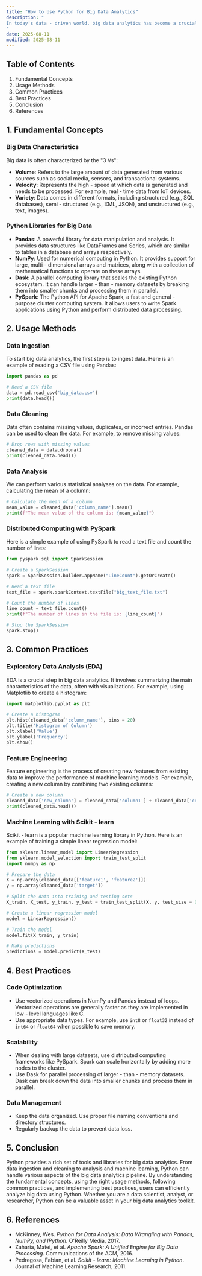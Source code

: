 ```yaml
---
title: "How to Use Python for Big Data Analytics"
description: "
In today's data - driven world, big data analytics has become a crucial aspect of business decision - making, scientific research, and various other fields. Big data refers to extremely large and complex datasets that traditional data processing applications are inadequate to handle. Python, a versatile and widely - used programming language, has emerged as a powerful tool for big data analytics due to its simplicity, flexibility, and a rich ecosystem of libraries. This blog aims to provide a comprehensive guide on how to use Python for big data analytics, covering fundamental concepts, usage methods, common practices, and best practices.
"
date: 2025-08-11
modified: 2025-08-11
---
```


## Table of Contents
1. Fundamental Concepts
2. Usage Methods
3. Common Practices
4. Best Practices
5. Conclusion
6. References

## 1. Fundamental Concepts

### Big Data Characteristics
Big data is often characterized by the "3 Vs":
- **Volume**: Refers to the large amount of data generated from various sources such as social media, sensors, and transactional systems.
- **Velocity**: Represents the high - speed at which data is generated and needs to be processed. For example, real - time data from IoT devices.
- **Variety**: Data comes in different formats, including structured (e.g., SQL databases), semi - structured (e.g., XML, JSON), and unstructured (e.g., text, images).

### Python Libraries for Big Data
- **Pandas**: A powerful library for data manipulation and analysis. It provides data structures like DataFrames and Series, which are similar to tables in a database and arrays respectively.
- **NumPy**: Used for numerical computing in Python. It provides support for large, multi - dimensional arrays and matrices, along with a collection of mathematical functions to operate on these arrays.
- **Dask**: A parallel computing library that scales the existing Python ecosystem. It can handle larger - than - memory datasets by breaking them into smaller chunks and processing them in parallel.
- **PySpark**: The Python API for Apache Spark, a fast and general - purpose cluster computing system. It allows users to write Spark applications using Python and perform distributed data processing.

## 2. Usage Methods

### Data Ingestion
To start big data analytics, the first step is to ingest data. Here is an example of reading a CSV file using Pandas:
```python
import pandas as pd

# Read a CSV file
data = pd.read_csv('big_data.csv')
print(data.head())
```

### Data Cleaning
Data often contains missing values, duplicates, or incorrect entries. Pandas can be used to clean the data. For example, to remove missing values:
```python
# Drop rows with missing values
cleaned_data = data.dropna()
print(cleaned_data.head())
```

### Data Analysis
We can perform various statistical analyses on the data. For example, calculating the mean of a column:
```python
# Calculate the mean of a column
mean_value = cleaned_data['column_name'].mean()
print(f"The mean value of the column is: {mean_value}")
```

### Distributed Computing with PySpark
Here is a simple example of using PySpark to read a text file and count the number of lines:
```python
from pyspark.sql import SparkSession

# Create a SparkSession
spark = SparkSession.builder.appName("LineCount").getOrCreate()

# Read a text file
text_file = spark.sparkContext.textFile("big_text_file.txt")

# Count the number of lines
line_count = text_file.count()
print(f"The number of lines in the file is: {line_count}")

# Stop the SparkSession
spark.stop()
```

## 3. Common Practices

### Exploratory Data Analysis (EDA)
EDA is a crucial step in big data analytics. It involves summarizing the main characteristics of the data, often with visualizations. For example, using Matplotlib to create a histogram:
```python
import matplotlib.pyplot as plt

# Create a histogram
plt.hist(cleaned_data['column_name'], bins = 20)
plt.title('Histogram of Column')
plt.xlabel('Value')
plt.ylabel('Frequency')
plt.show()
```

### Feature Engineering
Feature engineering is the process of creating new features from existing data to improve the performance of machine learning models. For example, creating a new column by combining two existing columns:
```python
# Create a new column
cleaned_data['new_column'] = cleaned_data['column1'] + cleaned_data['column2']
print(cleaned_data.head())
```

### Machine Learning with Scikit - learn
Scikit - learn is a popular machine learning library in Python. Here is an example of training a simple linear regression model:
```python
from sklearn.linear_model import LinearRegression
from sklearn.model_selection import train_test_split
import numpy as np

# Prepare the data
X = np.array(cleaned_data[['feature1', 'feature2']])
y = np.array(cleaned_data['target'])

# Split the data into training and testing sets
X_train, X_test, y_train, y_test = train_test_split(X, y, test_size = 0.2, random_state = 42)

# Create a linear regression model
model = LinearRegression()

# Train the model
model.fit(X_train, y_train)

# Make predictions
predictions = model.predict(X_test)
```

## 4. Best Practices

### Code Optimization
- Use vectorized operations in NumPy and Pandas instead of loops. Vectorized operations are generally faster as they are implemented in low - level languages like C.
- Use appropriate data types. For example, use `int8` or `float32` instead of `int64` or `float64` when possible to save memory.

### Scalability
- When dealing with large datasets, use distributed computing frameworks like PySpark. Spark can scale horizontally by adding more nodes to the cluster.
- Use Dask for parallel processing of larger - than - memory datasets. Dask can break down the data into smaller chunks and process them in parallel.

### Data Management
- Keep the data organized. Use proper file naming conventions and directory structures.
- Regularly backup the data to prevent data loss.

## 5. Conclusion
Python provides a rich set of tools and libraries for big data analytics. From data ingestion and cleaning to analysis and machine learning, Python can handle various aspects of the big data analytics pipeline. By understanding the fundamental concepts, using the right usage methods, following common practices, and implementing best practices, users can efficiently analyze big data using Python. Whether you are a data scientist, analyst, or researcher, Python can be a valuable asset in your big data analytics toolkit.

## 6. References
- McKinney, Wes. *Python for Data Analysis: Data Wrangling with Pandas, NumPy, and IPython*. O'Reilly Media, 2017.
- Zaharia, Matei, et al. *Apache Spark: A Unified Engine for Big Data Processing*. Communications of the ACM, 2016.
- Pedregosa, Fabian, et al. *Scikit - learn: Machine Learning in Python*. Journal of Machine Learning Research, 2011. 